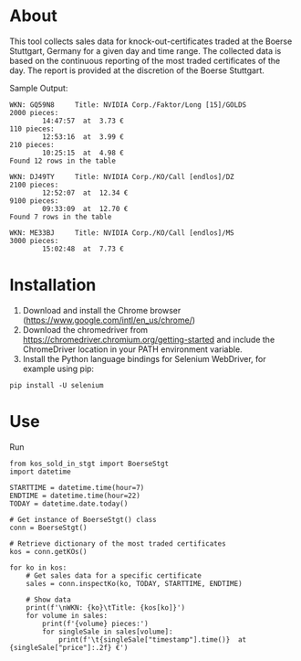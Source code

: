 # About
This tool collects sales data for knock-out-certificates traded at the Boerse Stuttgart, Germany for a given day and time range.
The collected data is based on the continuous reporting of the most traded certificates of the day. The report is provided at the discretion of the Boerse Stuttgart.

Sample Output:
```
WKN: GQ59N8     Title: NVIDIA Corp./Faktor/Long [15]/GOLDS
2000 pieces:
        14:47:57  at  3.73 €
110 pieces:
        12:53:16  at  3.99 €
210 pieces:
        10:25:15  at  4.98 €
Found 12 rows in the table

WKN: DJ49TY     Title: NVIDIA Corp./KO/Call [endlos]/DZ
2100 pieces:
        12:52:07  at  12.34 €
9100 pieces:
        09:33:09  at  12.70 €
Found 7 rows in the table

WKN: ME33BJ     Title: NVIDIA Corp./KO/Call [endlos]/MS
3000 pieces:
        15:02:48  at  7.73 €
```
# Installation
1. Download and install the Chrome browser (https://www.google.com/intl/en_us/chrome/)
2. Download the chromedriver from https://chromedriver.chromium.org/getting-started and include the ChromeDriver location in your PATH environment variable.
3. Install the Python language bindings for Selenium WebDriver, for example using pip:
```
pip install -U selenium
```
# Use
Run
```
from kos_sold_in_stgt import BoerseStgt
import datetime

STARTTIME = datetime.time(hour=7)
ENDTIME = datetime.time(hour=22)
TODAY = datetime.date.today()

# Get instance of BoerseStgt() class
conn = BoerseStgt()

# Retrieve dictionary of the most traded certificates
kos = conn.getKOs()

for ko in kos:
    # Get sales data for a specific certificate
    sales = conn.inspectKo(ko, TODAY, STARTTIME, ENDTIME)

    # Show data
    print(f'\nWKN: {ko}\tTitle: {kos[ko]}')
    for volume in sales:
        print(f'{volume} pieces:')
        for singleSale in sales[volume]:
            print(f'\t{singleSale["timestamp"].time()}  at  {singleSale["price"]:.2f} €')
```
